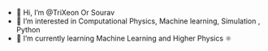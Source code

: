 - 👋 Hi, I’m @TriXeon Or Sourav 
- 👀 I’m interested in Computational Physics, Machine learning, Simulation , Python 
- 🌱 I’m currently learning Machine Learning and Higher Physics ⚛️


<!---
TriXeon/TriXeon is a ✨ special ✨ repository because its `README.md` (this file) appears on your GitHub profile.
You can click the Preview link to take a look at your changes.
--->
